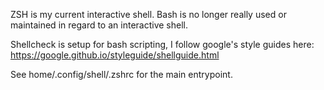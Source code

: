 ZSH is my current interactive shell.
Bash is no longer really used or maintained in regard to an interactive shell.

Shellcheck is setup for bash scripting, I follow google's style guides here: https://google.github.io/styleguide/shellguide.html


See home/.config/shell/.zshrc for the main entrypoint.
